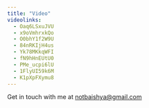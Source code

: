 ```yaml
---
title: "Video"
videolinks:
  - Oaq6LSxuJVU
  - x9oVmhrxkQo
  - O0bhY1f2W9U
  - 84nRKIjH4us
  - Yk78MKkqWFI
  - fN9hHnEUtU0
  - PMe_ucpi6lU
  - 1FlyUI59k6M
  - K1pXpFXymu8
---
```


Get in touch with me at notbaishya@gmail.com
